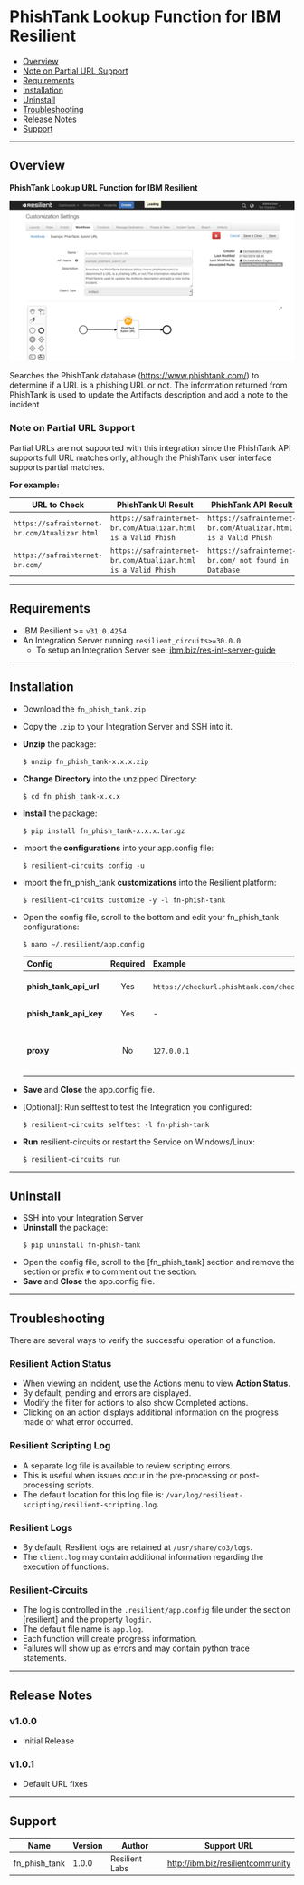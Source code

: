 # PhishTank Lookup Function for IBM Resilient

- [Overview](#overview)
- [Note on Partial URL Support](#note-on-partial-url-support)
- [Requirements](#requirements)
- [Installation](#installation)
- [Uninstall](#uninstall)
- [Troubleshooting](#troubleshooting)
- [Release Notes](#release-notes)
- [Support](#support)

---
## Overview
**PhishTank Lookup URL Function for IBM Resilient**

 ![screenshot: main](./doc/screenshots/main.png)

Searches the PhishTank database (https://www.phishtank.com/) to determine if a URL is a phishing URL or not. The information returned from PhishTank is used to update the Artifacts description and add a note to the incident

### Note on Partial URL Support
Partial URLs are not supported with this integration since the PhishTank API supports full URL matches only, although the PhishTank user interface supports partial matches.

**For example:**

| URL to Check | PhishTank UI Result | PhishTank API Result |
| ------------ | ------------------- | -------------------- |
| `https://safrainternet-br.com/Atualizar.html` | `https://safrainternet-br.com/Atualizar.html is a Valid Phish` | `https://safrainternet-br.com/Atualizar.html is a Valid Phish` |
| `https://safrainternet-br.com/` | `https://safrainternet-br.com/Atualizar.html is a Valid Phish` | `https://safrainternet-br.com/ not found in Database` |

---
## Requirements
<!--
  List any Requirements 
-->
* IBM Resilient >= `v31.0.4254`
* An Integration Server running `resilient_circuits>=30.0.0`
  * To setup an Integration Server see: [ibm.biz/res-int-server-guide](https://ibm.biz/res-int-server-guide)

---
## Installation
* Download the `fn_phish_tank.zip`
* Copy the `.zip` to your Integration Server and SSH into it.
* **Unzip** the package:
  ```
  $ unzip fn_phish_tank-x.x.x.zip
  ```
* **Change Directory** into the unzipped Directory:
  ```
  $ cd fn_phish_tank-x.x.x
  ```
* **Install** the package:
  ```
  $ pip install fn_phish_tank-x.x.x.tar.gz
  ```
* Import the **configurations** into your app.config file:
  ```
  $ resilient-circuits config -u
  ```
* Import the fn_phish_tank **customizations** into the Resilient platform:
  ```
  $ resilient-circuits customize -y -l fn-phish-tank
  ```
* Open the config file, scroll to the bottom and edit your fn_phish_tank configurations:
  ```
  $ nano ~/.resilient/app.config
  ```
  | Config | Required | Example | Description |
  | ------ | :------: | ------- | ----------- |
  | **phish_tank_api_url** | Yes | `https://checkurl.phishtank.com/checkurl/` | PhishTank API Access URL |
  | **phish_tank_api_key** | Yes | - | PhishTank API Key |
  | **proxy** | No | `127.0.0.1` | Proxy Server Address. Default is `None` |

* **Save** and **Close** the app.config file.
* [Optional]: Run selftest to test the Integration you configured:
  ```
  $ resilient-circuits selftest -l fn-phish-tank
  ```
* **Run** resilient-circuits or restart the Service on Windows/Linux:
  ```
  $ resilient-circuits run
  ```


---
## Uninstall
* SSH into your Integration Server
* **Uninstall** the package:
  ```
  $ pip uninstall fn-phish-tank
  ```
* Open the config file, scroll to the [fn_phish_tank] section and remove the section or prefix `#` to comment out the section.
* **Save** and **Close** the app.config file.

---
## Troubleshooting
There are several ways to verify the successful operation of a function.

### Resilient Action Status
* When viewing an incident, use the Actions menu to view **Action Status**.
* By default, pending and errors are displayed.
* Modify the filter for actions to also show Completed actions.
* Clicking on an action displays additional information on the progress made or what error occurred.

### Resilient Scripting Log
* A separate log file is available to review scripting errors.
* This is useful when issues occur in the pre-processing or post-processing scripts.
* The default location for this log file is: `/var/log/resilient-scripting/resilient-scripting.log`.

### Resilient Logs
* By default, Resilient logs are retained at `/usr/share/co3/logs`.
* The `client.log` may contain additional information regarding the execution of functions.

### Resilient-Circuits
* The log is controlled in the `.resilient/app.config` file under the section [resilient] and the property `logdir`.
* The default file name is `app.log`.
* Each function will create progress information.
* Failures will show up as errors and may contain python trace statements.
---

## Release Notes
<!--
  Specify all changes in this release. Do not remove the release 
  notes of a previous release
-->
### v1.0.0
* Initial Release

### v1.0.1
* Default URL fixes

---
## Support
| Name | Version | Author | Support URL |
| ---- | ------- | ------ | ----------- |
| fn_phish_tank | 1.0.0 | Resilient Labs | http://ibm.biz/resilientcommunity |
